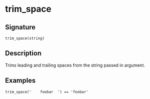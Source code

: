 # trim_space

## Signature

`trim_space(string)`

## Description

Trims leading and trailing spaces from the string passed in argument.

## Examples

```
trim_space('    foobar  ') == 'foobar'
```

